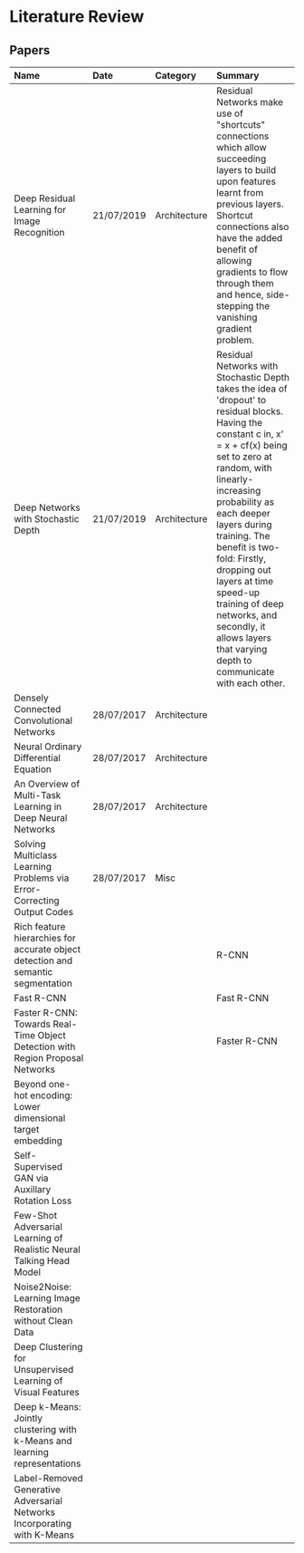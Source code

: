 # Literature Review

## Papers

| Name | Date | Category | Summary |
| :--- | :--- | :--- | :--- |
| Deep Residual Learning for Image Recognition | 21/07/2019 | Architecture | Residual Networks make use of "shortcuts" connections which allow succeeding layers to build upon features learnt from previous layers. Shortcut connections also have the added benefit of allowing gradients to flow through them and hence, side-stepping the vanishing gradient problem. |
| Deep Networks with Stochastic Depth | 21/07/2019 | Architecture | Residual Networks with Stochastic Depth takes the idea of 'dropout' to residual blocks. Having the constant c in, x' = x + cf\(x\) being set to zero at random, with linearly-increasing probability as each deeper layers during training. The benefit is two-fold: Firstly, dropping out layers at time speed-up training of deep networks, and secondly, it allows layers that varying depth to communicate with each other.  |
| Densely Connected Convolutional Networks | 28/07/2017 | Architecture |  |
| Neural Ordinary Differential Equation | 28/07/2017 | Architecture |  |
| An Overview of Multi-Task Learning in Deep Neural Networks | 28/07/2017 | Architecture |  |
| Solving Multiclass Learning Problems via Error-Correcting Output Codes | 28/07/2017 | Misc |  |
| Rich feature hierarchies for accurate object detection and semantic segmentation |  |  | R-CNN |
| Fast R-CNN |  |  | Fast R-CNN |
| Faster R-CNN: Towards Real-Time Object Detection with Region Proposal Networks |  |  | Faster R-CNN |
| Beyond one-hot encoding: Lower dimensional target embedding |  |  |  |
| Self-Supervised GAN via Auxillary Rotation Loss |  |  |  |
| Few-Shot Adversarial Learning of Realistic Neural Talking Head Model |  |  |  |
| Noise2Noise: Learning Image Restoration without Clean Data |  |  |  |
| Deep Clustering for Unsupervised Learning of Visual Features |  |  |  |
| Deep k-Means: Jointly clustering with k-Means and learning representations |  |  |  |
| Label-Removed Generative Adversarial Networks Incorporating with K-Means |  |  |  |

